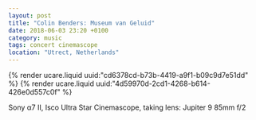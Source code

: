 ```yaml
---
layout: post
title: "Colin Benders: Museum van Geluid"
date: 2018-06-03 23:20 +0100
category: music
tags: concert cinemascope
location: "Utrect, Netherlands"
---
```


{% render ucare.liquid uuid:"cd6378cd-b73b-4419-a9f1-b09c9d7e51dd" %}
{% render ucare.liquid uuid:"4d59970d-2cd1-4268-b614-426e0d557c0f" %}

Sony α7 II, Isco Ultra Star Cinemascope, taking lens: Jupiter 9 85mm f/2